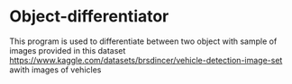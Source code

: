 # Object-differentiator
This program is used to differentiate between two object with sample of images provided in this dataset https://www.kaggle.com/datasets/brsdincer/vehicle-detection-image-set awith images of vehicles
